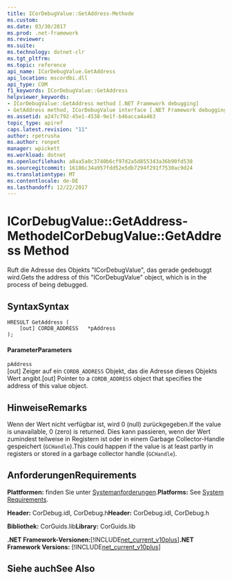 ```yaml
---
title: ICorDebugValue::GetAddress-Methode
ms.custom: 
ms.date: 03/30/2017
ms.prod: .net-framework
ms.reviewer: 
ms.suite: 
ms.technology: dotnet-clr
ms.tgt_pltfrm: 
ms.topic: reference
api_name: ICorDebugValue.GetAddress
api_location: mscordbi.dll
api_type: COM
f1_keywords: ICorDebugValue::GetAddress
helpviewer_keywords:
- ICorDebugValue::GetAddress method [.NET Framework debugging]
- GetAddress method, ICorDebugValue interface [.NET Framework debugging]
ms.assetid: a247c792-45e1-4538-9e1f-b46acca4a463
topic_type: apiref
caps.latest.revision: "11"
author: rpetrusha
ms.author: ronpet
manager: wpickett
ms.workload: dotnet
ms.openlocfilehash: a8aa5a0c3740b6cf97d2a5d855343a36b90fd538
ms.sourcegitcommit: 16186c34a957fdd52e5db7294f291f7530ac9d24
ms.translationtype: MT
ms.contentlocale: de-DE
ms.lasthandoff: 12/22/2017
---
```

# <a name="icordebugvaluegetaddress-method"></a><span data-ttu-id="2f355-102">ICorDebugValue::GetAddress-Methode</span><span class="sxs-lookup"><span data-stu-id="2f355-102">ICorDebugValue::GetAddress Method</span></span>
<span data-ttu-id="2f355-103">Ruft die Adresse des Objekts "ICorDebugValue", das gerade gedebuggt wird.</span><span class="sxs-lookup"><span data-stu-id="2f355-103">Gets the address of this "ICorDebugValue" object, which is in the process of being debugged.</span></span>  
  
## <a name="syntax"></a><span data-ttu-id="2f355-104">Syntax</span><span class="sxs-lookup"><span data-stu-id="2f355-104">Syntax</span></span>  
  
```  
HRESULT GetAddress (  
    [out] CORDB_ADDRESS   *pAddress  
);  
```  
  
#### <a name="parameters"></a><span data-ttu-id="2f355-105">Parameter</span><span class="sxs-lookup"><span data-stu-id="2f355-105">Parameters</span></span>  
 `pAddress`  
 <span data-ttu-id="2f355-106">[out] Zeiger auf ein `CORDB_ADDRESS` Objekt, das die Adresse dieses Objekts Wert angibt.</span><span class="sxs-lookup"><span data-stu-id="2f355-106">[out] Pointer to a `CORDB_ADDRESS` object that specifies the address of this value object.</span></span>  
  
## <a name="remarks"></a><span data-ttu-id="2f355-107">Hinweise</span><span class="sxs-lookup"><span data-stu-id="2f355-107">Remarks</span></span>  
 <span data-ttu-id="2f355-108">Wenn der Wert nicht verfügbar ist, wird 0 (null) zurückgegeben.</span><span class="sxs-lookup"><span data-stu-id="2f355-108">If the value is unavailable, 0 (zero) is returned.</span></span> <span data-ttu-id="2f355-109">Dies kann passieren, wenn der Wert zumindest teilweise in Registern ist oder in einem Garbage Collector-Handle gespeichert (`GCHandle`).</span><span class="sxs-lookup"><span data-stu-id="2f355-109">This could happen if the value is at least partly in registers or stored in a garbage collector handle (`GCHandle`).</span></span>  
  
## <a name="requirements"></a><span data-ttu-id="2f355-110">Anforderungen</span><span class="sxs-lookup"><span data-stu-id="2f355-110">Requirements</span></span>  
 <span data-ttu-id="2f355-111">**Plattformen:** finden Sie unter [Systemanforderungen](../../../../docs/framework/get-started/system-requirements.md).</span><span class="sxs-lookup"><span data-stu-id="2f355-111">**Platforms:** See [System Requirements](../../../../docs/framework/get-started/system-requirements.md).</span></span>  
  
 <span data-ttu-id="2f355-112">**Header:** CorDebug.idl, CorDebug.h</span><span class="sxs-lookup"><span data-stu-id="2f355-112">**Header:** CorDebug.idl, CorDebug.h</span></span>  
  
 <span data-ttu-id="2f355-113">**Bibliothek:** CorGuids.lib</span><span class="sxs-lookup"><span data-stu-id="2f355-113">**Library:** CorGuids.lib</span></span>  
  
 <span data-ttu-id="2f355-114">**.NET Framework-Versionen:**[!INCLUDE[net_current_v10plus](../../../../includes/net-current-v10plus-md.md)]</span><span class="sxs-lookup"><span data-stu-id="2f355-114">**.NET Framework Versions:** [!INCLUDE[net_current_v10plus](../../../../includes/net-current-v10plus-md.md)]</span></span>  
  
## <a name="see-also"></a><span data-ttu-id="2f355-115">Siehe auch</span><span class="sxs-lookup"><span data-stu-id="2f355-115">See Also</span></span>  
 
